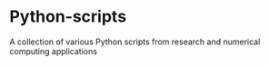 # Python-scripts
A collection of various Python scripts from research and numerical computing applications
